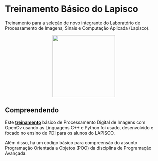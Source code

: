 # Treinamento Básico do Lapisco

Treinamento para a seleção de novo integrante do Laboratório de Processamento de Imagens, Sinais e Computação Aplicada (Lapisco). 

<p align="center">
  <img width="200" height="200" src="https://avatars0.githubusercontent.com/u/44930696?s=280&v=4">
</p>

## Compreendendo 

Este <a href="https://professorpedrosa.com/livros/introducao-ao-processamento-digital-de-imagens-utilizando-opencv-na-linguagem-c/treinamento-pdi-com-opencv-em-c/" target="_blank">**treinamento**</a> básico de Processamento Digital de Imagens com OpenCv usando as Linguagens C++ e Python foi usado, desenvolvido e focado no ensino de PDI para os alunos do LAPISCO.

Além disso, há um código básico para compreensão do assunto Programação Orientada a Objetos (POO) da disciplina de Programação Avançada.
